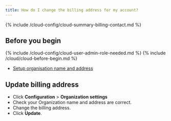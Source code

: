 ```yaml
---
title: How do I change the billing address for my account?
---
```


{% include /cloud-config/cloud-summary-billing-contact.md %}

## Before you begin

{% include /cloud-config/cloud-user-admin-role-needed.md %}
{% include /cloud/cloud-before-begin.md %}
* [Setup organisation name and address](/cloud/cloud-configuration/cloud-org-address)

## Update billing address

* Click **Configuration** > **Organization settings**
* Check your Organization name and address are correct.
* Change the billing address.
* Click **Update**.
